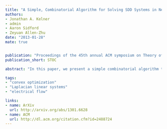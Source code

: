```yaml
---
title: "A Simple, Combinatorial Algorithm for Solving SDD Systems in Nearly-Linear Time"
authors:
- Jonathan A. Kelner
- admin
- Aaron Sidford
- Zeyuan Allen-Zhu
date: "2013-01-28"
mate: true


publication: "Proceedings of the 45th annual ACM symposium on Theory of Computing"
publication_short: STOC

abstract: "In this paper, we present a simple combinatorial algorithm that solves symmetric diagonally dominant (SDD) linear systems in nearly-linear time. It uses little of the machinery that previously appeared to be necessary for a such an algorithm. It does not require recursive preconditioning, spectral sparsification, or even the Chebyshev Method or Conjugate Gradient. After constructing a "nice" spanning tree of a graph associated with the linear system, the entire algorithm consists of the repeated application of a simple update rule, which it implements using a lightweight data structure. The algorithm is numerically stable and can be implemented without the increased bit-precision required by previous solvers. As such, the algorithm has the fastest known running time under the standard unit-cost RAM model. We hope the simplicity of the algorithm and the insights yielded by its analysis will be useful in both theory and practice."

tags:
- "convex optimization"
- "Laplacian linear systems"
- "electrical flow"

links:
- name: ArXiv 
  url: http://arxiv.org/abs/1301.6628
- name: ACM
  url: http://dl.acm.org/citation.cfm?id=2488724
---
```

